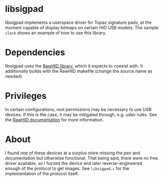 libsigpad
==========

libsigpad implements a userspace driver for Topaz signature pads, at the moment capable of display bitmaps on certain HID USB models. The sample `clock` shows an example of how to use this library.

Dependencies
==========

libsigpad uses the [RawHID library](http://www.pjrc.com/teensy/rawhid.html), which it expects to coexist with. It additionally builds with the RawHID makefile (change the source name as needed).

Privileges
=========

In certain configurations, root permissions may be necessary to use USB devices. If this is the case, it may be mitigated through, e.g. udev rules. See the [RawHID documentation](http://www.pjrc.com/teensy/rawhid.html) for more information.

About
==========

I found one of these devices at a surplus store missing the pen and documentation but otherwise functional. That being said, there were no free driver available, so I fuzzed the device and later reverse-engineered enough of the protocol to get images. See `libsigpad.c` for the implementation of the protocol itself.
